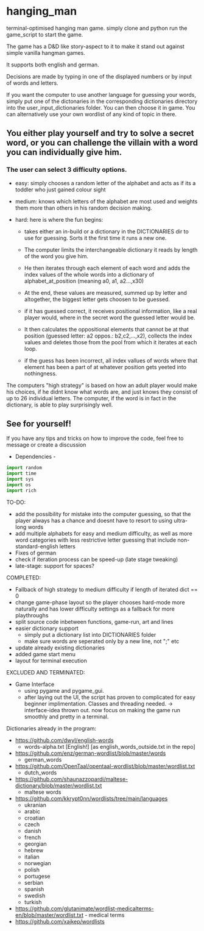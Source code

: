 # hanging_man

terminal-optimised hanging man game. simply clone and python run the game_script to start the game.

The game has a D&D like story-aspect to it to make it stand out against simple vanilla hangman games.

It supports both english and german.

Decisions are made by typing in one of the displayed numbers or by input of words and letters.

If you want the computer to use another language for guessing your words, simply put one of the dictonaries in the corresponding
dictionaries directory into the user_input_dictionaries folder. You can then choose it in game. 
You can alternatively use your own wordlist of any kind of topic in there.

## You either play yourself and try to solve a secret word, or you can challenge the villain with a word you can individually give him.
### The user can select 3 difficulty options.

  - easy: simply chooses a random letter of the alphabet and acts as if its a toddler who just gained colour sight
  
  - medium: knows which letters of the alphabet are most used and weights them more than others in his random decision making.
  
  - hard: here is where the fun begins:
  
      - takes either an in-build or a dictionary in the DICTIONARIES dir to use for guessing. Sorts it the first time it runs a new one. 
      - The computer limits the interchangeable dictionary it reads by length of the word you give him.
      - He then iterates through each element of each word and adds the index values of the whole words into a dictionary of alphabet_at_position (meaning a0, a1, a2...,x30)
      - At the end, these values are measured, summed up by letter and altogether, the biggest letter gets choosen to be guessed.
    
      - if it has guessed correct, it receives positional information, like a real player would, where in the secret word the guessed letter would be. 
      - It then calculates the oppositional elements that cannot be at that position (guessed letter: a2 oppos.: b2,c2,...,x2), collects the index values and deletes those
        from the pool from which it iterates at each loop.
      - if the guess has been incorrect, all index vallues of words where that element has been a part of at whatever position gets yeeted into nothingness. 

The computers "high strategy" is based on how an adult player would make his choices, if he didnt know what words are, and just knows they consist of up to 26 individual letters.
The computer, if the word is in fact in the dictionary, is able to play surprisingly well. 

## See for yourself! 

If you have any tips and tricks on how to improve the code, feel free to message or create a discussion

- Dependencies -
```python
import random
import time
import sys
import os
import rich
```

TO-DO:
  - add the possibility for mistake into the computer guessing, so that the player always has a chance and doesnt have to resort to using ultra-long words
  - add multiple alphabets for easy and medium difficulty, as well as more word categories with less restrictive letter guessing
    that include non-standard-english letters 
  - Fixes of german
  - check if iteration process can be speed-up (late stage tweaking)
  - late-stage: support for spaces?

COMPLETED:
  - Fallback of high strategy to medium difficulty if length of iterated dict == 0 
  - change game-phase layout so the player chooses hard-mode more naturally and has lower difficulty settings as a fallback for more playthroughs
  - split source code inbetween functions, game-run, art and lines
  - easier dictionary support
      - simply put a dictionary list into DICTIONARIES folder
      - make sure words are seperated only by a new line, not ";" etc
  - update already existing dictionaries
  - added game start menu
  - layout for terminal execution

EXCLUDED AND TERMINATED:
  - Game Interface
      - using pygame and pygame_gui.
      - after laying out the UI, the script has proven to complicated for easy beginner implimentation. Classes and threading needed.
      -> interface-idea thrown out. now focus on making the game run smoothly and pretty in a terminal. 

Dictionaries already in the program:

  - https://github.com/dwyl/english-words
      - words-alpha.txt   [English!] [as english_words_outside.txt in the repo]
  - https://github.com/enz/german-wordlist/blob/master/words
      - german_words 
  - https://github.com/OpenTaal/opentaal-wordlist/blob/master/wordlist.txt
      - dutch_words 
  - https://github.com/shaunazzopardi/maltese-dictionary/blob/master/wordlist.txt
      - maltese words
  - https://github.com/kkrypt0nn/wordlists/tree/main/languages
      - ukranian 
      - arabic
      - croatian
      - czech
      - danish
      - french
      - georgian
      - hebrew
      - italian
      - norwegian
      - polish
      - portugese
      - serbian
      - spanish
      - swedish
      - turkish
- https://github.com/glutanimate/wordlist-medicalterms-en/blob/master/wordlist.txt
      - medical terms
- https://github.com/xajkep/wordlists
